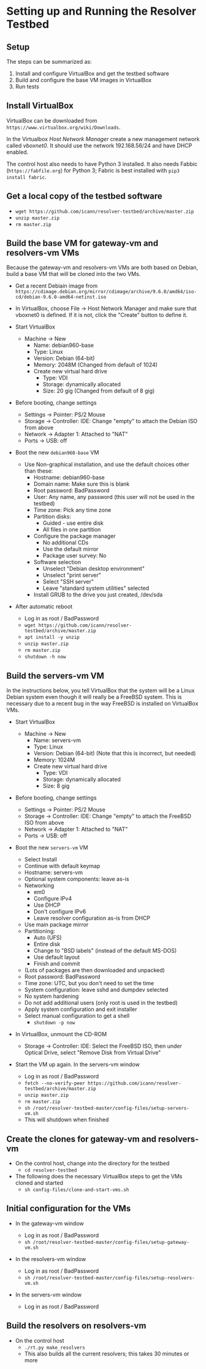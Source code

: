 # Setting up and Running the Resolver Testbed

## Setup

The steps can be summarized as:

1. Install and configure VirtualBox and get the testbed software
0. Build and configure the base VM images in VirtualBox
0. Run tests

## Install VirtualBox

VirtualBox can be downloaded from `https://www.virtualbox.org/wiki/Downloads`. 

In the Virtualbox _Host Network Manager_ create a new management network called _vboxnet0_. It should use the network 192.168.56/24 and have DHCP enabled.

The control host also needs to have Python 3 installed. It also needs Fabbic (`https://fabfile.org`) for Python 3; Fabric is best installed with `pip3 install fabric`.

## Get a local copy of the testbed software

* `wget https://github.com/icann/resolver-testbed/archive/master.zip`
* `unzip master.zip`
* `rm master.zip`

## Build the base VM for gateway-vm and resolvers-vm VMs

Because the gateway-vm and resolvers-vm VMs are both based on Debian, build a base VM
that will be cloned into the two VMs.

* Get a recent Debiain image from `https://cdimage.debian.org/mirror/cdimage/archive/9.6.0/amd64/iso-cd/debian-9.6.0-amd64-netinst.iso`
                                    
* In VirtualBox, choose File &rarr; Host Network Manager and make sure that vboxnet0 is defined. If it is not,
click the "Create" button to define it.

* Start VirtualBox
	* Machine &rarr; New
		* Name: debian960-base
		* Type: Linux
		* Version: Debian (64-bit)
		* Memory: 2048M  (Changed from default of 1024)
		* Create new virtual hard drive
			* Type: VDI
			* Storage: dynamically allocated
			* Size: 20 gig (Changed from default of 8 gig)

* Before booting, change settings
	* Settings &rarr; Pointer: PS/2 Mouse
	* Storage &rarr; Controller: IDE: Change "empty" to attach the Debian ISO from above
	* Network &rarr; Adapter 1: Attached to "NAT"
	* Ports &rarr; USB: off

* Boot the new `debian960-base` VM
	* Use Non-graphical installation, and use the default choices other than these:
		* Hostname: debian960-base
		* Domain name: Make sure this is blank
		* Root password: BadPassword
		* User: Any name, any password (this user will not be used in the testbed)
		* Time zone: Pick any time zone
		* Partition disks:
			* Guided - use entire disk
			* All files in one partition
		* Configure the package manager
			* No additional CDs
			* Use the default mirror
			* Package user survey: No
		* Software selection
			* Unselect "Debian desktop environment"
			* Unselect "print server"
			* Select "SSH server"
			* Leave "standard system utilities" selected
		* Install GRUB to the drive you just created, /dev/sda

* After automatic reboot
	* Log in as root / BadPassword
	* `wget https://github.com/icann/resolver-testbed/archive/master.zip`
	* `apt install -y unzip`
	* `unzip master.zip`
	* `rm master.zip`
	* `shutdown -h now`

## Build the servers-vm VM

In the instructions below, you tell VirtualBox that the system will be a Linux Debian system even though
it will really be a FreeBSD system. This is necessary due to a recent bug in the way FreeBSD is installed
on VirtualBox VMs.

* Start VirtualBox
	* Machine &rarr; New
		* Name: servers-vm
		* Type: Linux
		* Version: Debian (64-bit)  (Note that this is incorrect, but needed)
		* Memory: 1024M
		* Create new virtual hard drive
			* Type: VDI
			* Storage: dynamically allocated
			* Size: 8 gig

* Before booting, change settings
	* Settings &rarr; Pointer: PS/2 Mouse
	* Storage &rarr; Controller: IDE: Change "empty" to attach the FreeBSD ISO from above
	* Network &rarr; Adapter 1: Attached to "NAT"
	* Ports &rarr; USB: off

* Boot the new `servers-vm` VM
	* Select Install
	* Continue with default keymap
	* Hostname: servers-vm
	* Optional system components: leave as-is
	* Networking
		* em0
		* Configure IPv4
		* Use DHCP
		* Don't configure IPv6
		* Leave resolver configuration as-is from DHCP
	* Use main package mirror
	* Partitioning:
		* Auto (UFS)
		* Entire disk
		* Change to "BSD labels" (instead of the default MS-DOS)
		* Use default layout
		* Finish and commit
	* (Lots of packages are then downloaded and unpacked)
	* Root password: BadPassword
	* Time zone: UTC, but you don't need to set the time
	* System configuration: leave sshd and dumpdev selected
	* No system hardening
	* Do not add additional users (only root is used in the testbed)
	* Apply system configuration and exit installer
	* Select manual configuration to get a shell
		* `shutdown -p now`
* In VirtualBox, unmount the CD-ROM
	* Storage &rarr; Controller: IDE: Select the FreeBSD ISO, then under Optical Drive, select "Remove Disk from Virtual Drive"
* Start the VM up again. In the servers-vm window
	* Log in as root / BadPassword
	* `fetch --no-verify-peer https://github.com/icann/resolver-testbed/archive/master.zip`
	* `unzip master.zip`
	* `rm master.zip`
	* `sh /root/resolver-testbed-master/config-files/setup-servers-vm.sh`
	* This will shutdown when finished

## Create the clones for gateway-vm and resolvers-vm

* On the control host, change into the directory for the testbed
	* `cd resolver-testbed`
* The following does the necessary VirtualBox steps to get the VMs cloned and started
	* `sh config-files/clone-and-start-vms.sh`

## Initial configuration for the VMs

* In the gateway-vm window
	* Log in as root / BadPassword
	* `sh /root/resolver-testbed-master/config-files/setup-gateway-vm.sh`

* In the resolvers-vm window
	* Log in as root / BadPassword
	* `sh /root/resolver-testbed-master/config-files/setup-resolvers-vm.sh`

* In the servers-vm window
	* Log in as root / BadPassword

## Build the resolvers on resolvers-vm

* On the control host
	* `./rt.py make_resolvers`
	* This also builds all the current resolvers; this takes 30 minutes or more

